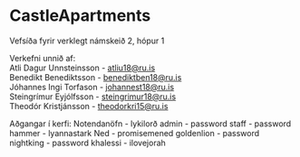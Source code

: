 # CastleApartments
Vefsíða fyrir verklegt námskeið 2, hópur 1

Verkefni unnið af:<br/>
Atli Dagur Unnsteinsson - atliu18@ru.is<br/>
Benedikt Benediktsson - benediktben18@ru.is<br/>
Jóhannes Ingi Torfason - johannest18@ru.is<br/>
Steingrímur Eyjólfsson - steingrimur18@ru.is<br/>
Theodór Kristjánsson - theodorkri15@ru.is<br/>

Aðgangar í kerfi:
Notendanöfn - lykilorð 
admin - password
staff - password
hammer - lyannastark
Ned - promisemened
goldenlion - password
nightking - password
khalessi - ilovejorah
